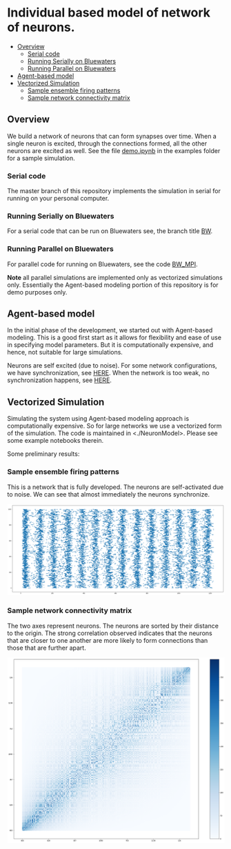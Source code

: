 # Individual based model of network of neurons.

<!-- TOC depthFrom:2 depthTo:3 withLinks:1 updateOnSave:1 orderedList:0 -->

- [Overview](#overview)
	- [Serial code](#serial-code)
	- [Running Serially on Bluewaters](#running-serially-on-bluewaters)
	- [Running Parallel on Bluewaters](#running-parallel-on-bluewaters)
- [Agent-based model](#agent-based-model)
- [Vectorized Simulation](#vectorized-simulation)
	- [Sample ensemble firing patterns](#sample-ensemble-firing-patterns)
	- [Sample network connectivity matrix](#sample-network-connectivity-matrix)

<!-- /TOC -->

## Overview
We build a network of neurons that can form synapses over time. When a single neuron is excited, through the connections formed, all the other neurons are excited as well. See the file [demo.ipynb](https://github.com/sahandha/NeuroNet/blob/master/examples/demo.ipynb) in the examples folder for a sample simulation.

### Serial code

The master branch of this repository implements the simulation in serial for running on your personal computer.

### Running Serially on Bluewaters

For a serial code that can be run on Bluewaters see, the branch title [BW](https://github.com/sahandha/NeuroNet/tree/BW).

### Running Parallel on Bluewaters

For parallel code for running on Bluewaters, see the code [BW_MPI](https://github.com/sahandha/NeuroNet/tree/BW_MPI).

**Note** all parallel simulations are implemented only as vectorized simulations only. Essentially the Agent-based modeling portion of this repository is for demo purposes only.

## Agent-based model

In the initial phase of the development, we started out with Agent-based modeling. This is a good first start as it allows for flexibility and ease of use in specifying model parameters. But it is computationally expensive, and hence, not suitable for large simulations.

Neurons are self excited (due to noise). For some network configurations, we have synchronization, see [HERE](https://github.com/sahandha/NeuroNet/blob/master/NeuronModel/Demo-Copy2.ipynb). When the network is too weak, no synchronization happens, see [HERE](https://github.com/sahandha/NeuroNet/blob/master/NeuronModel/Demo-Copy3.ipynb).

## Vectorized Simulation

Simulating the system using Agent-based modeling approach is computationally expensive. So for large networks we use a vectorized form of the simulation. The code is maintained in <./NeuronModel>. Please see some example notebooks therein.

Some preliminary results:

### Sample ensemble firing patterns

This is a network that is fully developed. The neurons are self-activated due to noise. We can see that almost immediately the neurons synchronize.

![Adjacency matrix](./Images/TimeFrequency.png)

### Sample network connectivity matrix

The two axes represent neurons. The neurons are sorted by their distance to the origin. The strong correlation observed indicates that the neurons that are closer to one another are more likely to form connections than those that are further apart.

![Adjacency matrix](./Images/AdjacencyMatrix.png)
